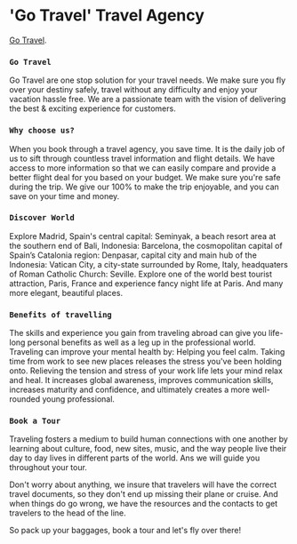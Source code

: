 # 'Go Travel' Travel Agency

[Go Travel](https://go-travel-agency.web.app/).


### `Go Travel`

Go Travel are one stop solution for your travel needs. We make sure you fly over your destiny safely, travel without any difficulty and enjoy your vacation hassle free. We are a passionate team with the vision of delivering
the best & exciting experience for customers.


### `Why choose us?`

When you book through a travel agency, you save time. It is the daily job of us to sift through countless travel information and flight details. We have access to more information so that we can easily compare and provide a  better flight deal for you based on your budget. We make sure you're safe during the trip. We give our 100% to make the trip enjoyable, and you can save on your time and money.


### `Discover World`

Explore Madrid, Spain's central capital: Seminyak, a beach resort area at the southern end of Bali, Indonesia: Barcelona, the cosmopolitan capital of Spain’s Catalonia region: Denpasar, capital city and main hub of the Indonesia: Vatican City, a city-state surrounded by Rome, Italy, headquaters of Roman Catholic Church: Seville. Explore one of the world best tourist attraction, Paris, France and experience fancy night life at Paris. And many more elegant, beautiful places.


### `Benefits of travelling`

The skills and experience you gain from traveling abroad can give you life-long personal benefits as well as a leg up in the professional world. Traveling can improve your mental health by: Helping you feel calm. Taking time from work to see new places releases the stress you've been holding onto. Relieving the tension and stress of your work life lets your mind relax and heal. It increases global awareness, improves communication skills, increases maturity and confidence, and ultimately creates a more well-rounded young professional.


### `Book a Tour`

Traveling fosters a medium to build human connections with one another by learning about culture, food, new sites, music, and the way people live their day to day lives in different parts of the world. Ans we will guide you throughout your tour. 

Don't worry about anything, we insure that travelers will have the correct travel documents, so they don't end up missing their plane or cruise.  And when things do go wrong, we have the resources and the contacts to get travelers to the head of the line.

So pack up your baggages, book a tour and let's fly over there!


